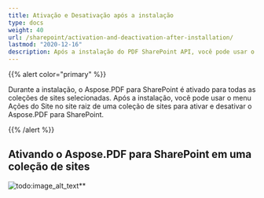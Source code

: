 ```yaml
---
title: Ativação e Desativação após a instalação
type: docs
weight: 40
url: /sharepoint/activation-and-deactivation-after-installation/
lastmod: "2020-12-16"
description: Após a instalação do PDF SharePoint API, você pode usar o menu Ações do Site no site raiz de uma coleção de sites para ativá-lo e desativá-lo.
---
```


{{% alert color="primary" %}}

Durante a instalação, o Aspose.PDF para SharePoint é ativado para todas as coleções de sites selecionadas. Após a instalação, você pode usar o menu Ações do Site no site raiz de uma coleção de sites para ativar e desativar o Aspose.PDF para SharePoint.

{{% /alert %}}

## Ativando o Aspose.PDF para SharePoint em uma coleção de sites 

![todo:image_alt_text](activation-and-deactivation-after-installation_1.png)**